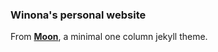 ### Winona's personal website

From **[Moon](https://taylantatli.github.io/Moon)**, a minimal one column jekyll theme.
